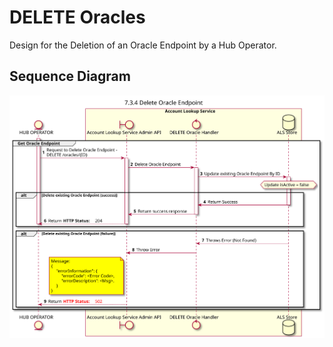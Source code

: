 # DELETE Oracles

Design for the Deletion of an Oracle Endpoint by a Hub Operator.
    
## Sequence Diagram

![](./assets/diagrams/sequence/seq-acct-lookup-admin-delete-oracle-7.3.4.svg)

